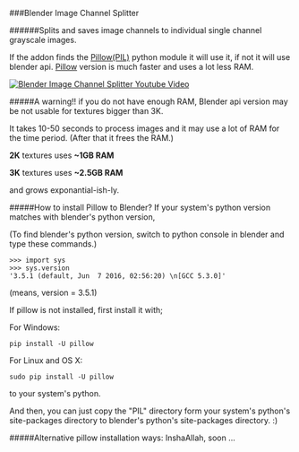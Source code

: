 ###Blender Image Channel Splitter

######Splits and saves image channels to individual single channel grayscale images.

If the addon finds the [Pillow(PIL)](https://pypi.python.org/pypi/Pillow) python module it will use it, if not it will use blender api.
[Pillow](https://pypi.python.org/pypi/Pillow) version is much faster and uses a lot less RAM.

[![Blender Image Channel Splitter Youtube Video](http://img.youtube.com/vi/6NnkoAUqKus/0.jpg)](http://www.youtube.com/watch?v=6NnkoAUqKus)

#####A warning!!
if you do not have enough RAM, Blender api version may be not usable for textures bigger than 3K.

It takes 10-50 seconds to process images and it may use a lot of RAM for the time period.
(After that it frees the RAM.)

**2K** textures uses **~1GB RAM**

**3K** textures uses **~2.5GB RAM**

and grows exponantial-ish-ly.

#####How to install Pillow to Blender?
If your system's python version matches with blender's python version,

(To find blender's python version, switch to python console in blender and type these commands.)

    >>> import sys
    >>> sys.version
    '3.5.1 (default, Jun  7 2016, 02:56:20) \n[GCC 5.3.0]'
    
(means, version = 3.5.1)

If pillow is not installed, first install it with;

For Windows:

    pip install -U pillow

For Linux and OS X:

    sudo pip install -U pillow


to your system's python.

And then, you can just copy the "PIL" directory form your system's python's site-packages directory
to blender's python's site-packages directory. :) 

#####Alternative pillow installation ways:
InshaAllah, soon ...



